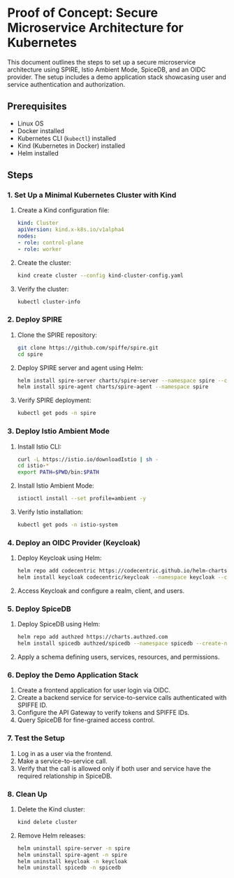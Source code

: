 # Proof of Concept: Secure Microservice Architecture for Kubernetes

This document outlines the steps to set up a secure microservice architecture using SPIRE, Istio Ambient Mode, SpiceDB, and an OIDC provider. The setup includes a demo application stack showcasing user and service authentication and authorization.

## Prerequisites

- Linux OS
- Docker installed
- Kubernetes CLI (`kubectl`) installed
- Kind (Kubernetes in Docker) installed
- Helm installed

## Steps

### 1. Set Up a Minimal Kubernetes Cluster with Kind

1. Create a Kind configuration file:

    ```yaml
    kind: Cluster
    apiVersion: kind.x-k8s.io/v1alpha4
    nodes:
    - role: control-plane
    - role: worker
    ```

2. Create the cluster:

    ```bash
    kind create cluster --config kind-cluster-config.yaml
    ```

3. Verify the cluster:

    ```bash
    kubectl cluster-info
    ```

### 2. Deploy SPIRE

1. Clone the SPIRE repository:

    ```bash
    git clone https://github.com/spiffe/spire.git
    cd spire
    ```

2. Deploy SPIRE server and agent using Helm:

    ```bash
    helm install spire-server charts/spire-server --namespace spire --create-namespace
    helm install spire-agent charts/spire-agent --namespace spire
    ```

3. Verify SPIRE deployment:

    ```bash
    kubectl get pods -n spire
    ```

### 3. Deploy Istio Ambient Mode

1. Install Istio CLI:

    ```bash
    curl -L https://istio.io/downloadIstio | sh -
    cd istio-*
    export PATH=$PWD/bin:$PATH
    ```

2. Install Istio Ambient Mode:

    ```bash
    istioctl install --set profile=ambient -y
    ```

3. Verify Istio installation:

    ```bash
    kubectl get pods -n istio-system
    ```

### 4. Deploy an OIDC Provider (Keycloak)

1. Deploy Keycloak using Helm:

    ```bash
    helm repo add codecentric https://codecentric.github.io/helm-charts
    helm install keycloak codecentric/keycloak --namespace keycloak --create-namespace
    ```

2. Access Keycloak and configure a realm, client, and users.

### 5. Deploy SpiceDB

1. Deploy SpiceDB using Helm:

    ```bash
    helm repo add authzed https://charts.authzed.com
    helm install spicedb authzed/spicedb --namespace spicedb --create-namespace
    ```

2. Apply a schema defining users, services, resources, and permissions.

### 6. Deploy the Demo Application Stack

1. Create a frontend application for user login via OIDC.
2. Create a backend service for service-to-service calls authenticated with SPIFFE ID.
3. Configure the API Gateway to verify tokens and SPIFFE IDs.
4. Query SpiceDB for fine-grained access control.

### 7. Test the Setup

1. Log in as a user via the frontend.
2. Make a service-to-service call.
3. Verify that the call is allowed only if both user and service have the required relationship in SpiceDB.

### 8. Clean Up

1. Delete the Kind cluster:

    ```bash
    kind delete cluster
    ```

2. Remove Helm releases:

    ```bash
    helm uninstall spire-server -n spire
    helm uninstall spire-agent -n spire
    helm uninstall keycloak -n keycloak
    helm uninstall spicedb -n spicedb
    ```
